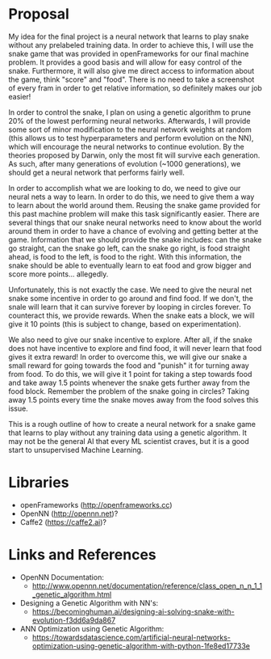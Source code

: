# Proposal
My idea for the final project is a neural network that learns to play snake without any prelabeled training data. In order to achieve this, I will use the snake game that was provided in openFrameworks for our final machine problem. It provides a good basis and will allow for easy control of the snake. Furthermore, it will also give me direct access to information about the game, think "score" and "food". There is no need to take a screenshot of every fram in order to get relative information, so definitely makes our job easier!

In order to control the snake, I plan on using a genetic algorithm to prune 20% of the lowest performing neural networks. Afterwards, I will provide some sort of minor modification to the neural network weights at random (this allows us to test hyperparameters and perform evolution on the NN), which will encourage the neural networks to continue evolution. By the theories proposed by Darwin, only the most fit will survive each generation. As such, after many generations of evolution (~1000 generations), we should get a neural network that performs fairly well.

In order to accomplish what we are looking to do, we need to give our neural nets a way to learn. In order to do this, we need to give them a way to learn about the world around them. Reusing the snake game provided for this past machine problem will make this task significantly easier. There are several things that our snake neural networks need to know about the world around them in order to have a chance of evolving and getting better at the game. Information that we should provide the snake includes: can the snake go straight, can the snake go left, can the snake go right, is food straight ahead, is food to the left, is food to the right. With this information, the snake should be able to eventually learn to eat food and grow bigger and score more points... allegedly.

Unfortunately, this is not exactly the case. We need to give the neural net snake some incentive in order to go around and find food. If we don't, the snale will learn that it can survive forever by looping in circles forever. To counteract this, we provide rewards. When the snake eats a block, we will give it 10 points (this is subject to change, based on experimentation). 

We also need to give our snake incentive to explore. After all, if the snake does not have incentive to explore and find food, it will never learn that food gives it extra reward! In order to overcome this, we will give our snake a small reward for going towards the food and "punish" it for turning away from food. To do this, we will give it 1 point for taking a step towards food and take away 1.5 points whenever the snake gets further away from the food block. Remember the problem of the snake going in circles? Taking away 1.5 points every time the snake moves away from the food solves this issue.

This is a rough outline of how to create a neural network for a snake game that learns to play without any training data using a genetic algorithm. It may not be the general AI that every ML scientist craves, but it is a good start to unsupervised Machine Learning.

# Libraries
  - openFrameworks (http://openframeworks.cc)
  - OpenNN (http://opennn.net)?
  - Caffe2 (https://caffe2.ai)?
# Links and References
  - OpenNN Documentation:
    - http://www.opennn.net/documentation/reference/class_open_n_n_1_1_genetic_algorithm.html
  - Designing a Genetic Algorithm with NN's:
    - https://becominghuman.ai/designing-ai-solving-snake-with-evolution-f3dd6a9da867
  - ANN Optimization using Genetic Algorithm:
    - https://towardsdatascience.com/artificial-neural-networks-optimization-using-genetic-algorithm-with-python-1fe8ed17733e
